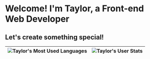 # Welcome! I'm Taylor, a Front-end Web Developer
## Let's create something special!
| ![Taylor's Most Used Languages](https://github-readme-stats.vercel.app/api/top-langs/?username=taylorrodriguez&layout=compact&title_color=fabd2f&text_color=8ec07c&bg_color=282828)  | ![Taylor's User Stats](https://github-readme-stats.vercel.app/api?username=taylorrodriguez&show_icons=true&theme=gruvbox)  |
| ------------- | ------------- |